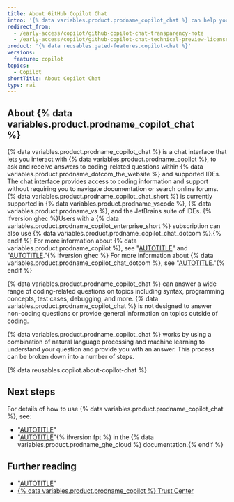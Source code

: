 ```yaml
---
title: About GitHub Copilot Chat
intro: '{% data variables.product.prodname_copilot_chat %} can help you by providing answers to coding related questions {% ifversion ghec %}on {% data variables.product.prodname_dotcom_the_website %} or{% endif %} directly within a supported IDE.'
redirect_from:
  - /early-access/copilot/github-copilot-chat-transparency-note                                                                                        
  - /early-access/copilot/github-copilot-chat-technical-preview-license-terms                                              
product: '{% data reusables.gated-features.copilot-chat %}'                                             
versions:                                             
  feature: copilot                                             
topics:                                             
  - Copilot                                              
shortTitle: About Copilot Chat                                             
type: rai                                             
---
```


## About {% data variables.product.prodname_copilot_chat %}                                              

{% data variables.product.prodname_copilot_chat %} is a chat interface that lets you interact with {% data variables.product.prodname_copilot %}, to ask and receive answers to coding-related questions within {% data variables.product.prodname_dotcom_the_website %} and supported IDEs. The chat interface provides access to coding information and support without requiring you to navigate documentation or search online forums. {% data variables.product.prodname_copilot_chat_short %} is currently supported in {% data variables.product.prodname_vscode %}, {% data variables.product.prodname_vs %}, and the JetBrains suite of IDEs. {% ifversion ghec %}Users with a {% data variables.product.prodname_copilot_enterprise_short %} subscription can also use {% data variables.product.prodname_copilot_chat_dotcom %}.{% endif %} For more information about {% data variables.product.prodname_copilot %}, see "[AUTOTITLE](/copilot/overview-of-github-copilot/about-github-copilot-individual)" and "[AUTOTITLE](/copilot/overview-of-github-copilot/about-github-copilot-business)."{% ifversion ghec %} For more information about {% data variables.product.prodname_copilot_chat_dotcom %}, see "[AUTOTITLE](/enterprise-cloud@latest/copilot/github-copilot-enterprise/copilot-chat-in-github/using-github-copilot-chat-in-githubcom)."{% endif %}                                              

{% data variables.product.prodname_copilot_chat %} can answer a wide range of coding-related questions on topics including syntax, programming concepts, test cases, debugging, and more. {% data variables.product.prodname_copilot_chat %} is not designed to answer non-coding questions or provide general information on topics outside of coding.

{% data variables.product.prodname_copilot_chat %} works by using a combination of natural language processing and machine learning to understand your question and provide you with an answer. This process can be broken down into a number of steps.

{% data reusables.copilot.about-copilot-chat %}

## Next steps

For details of how to use {% data variables.product.prodname_copilot_chat %}, see:

- "[AUTOTITLE](/copilot/github-copilot-chat/using-github-copilot-chat-in-your-ide)"
- "[AUTOTITLE](/enterprise-cloud@latest/copilot/github-copilot-enterprise/copilot-chat-in-github/using-github-copilot-chat-in-githubcom)"{% ifversion fpt %} in the {% data variables.product.prodname_ghe_cloud %} documentation.{% endif %}

## Further reading

- "[AUTOTITLE](/free-pro-team@latest/site-policy/github-terms/github-copilot-pre-release-terms)"
- [{% data variables.product.prodname_copilot %} Trust Center](https://resources.github.com/copilot-trust-center/)
